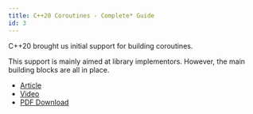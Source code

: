 ```yaml
---
title: C++20 Coroutines - Complete* Guide
id: 3
---
```


C++20 brought us initial support for building coroutines.

This support is mainly aimed at library implementors. However, the main building blocks are all in place.

- [Article](https://itnext.io/c-20-coroutines-complete-guide-7c3fc08db89d) <i class="fas fa-check"></i>
- [Video](https://www.youtube.com/watch?v=w-dmOHhBX9o)  <i class="fas fa-check"></i>
- [PDF Download](https://d.simontoth.eu/qwc) <i class="fas fa-check"></i>




